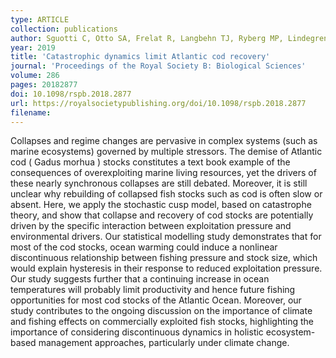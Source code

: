 ```yaml
---
type: ARTICLE
collection: publications
author: Sguotti C, Otto SA, Frelat R, Langbehn TJ, Ryberg MP, Lindegren M, Durant JM, Stenseth NC & M{\"{o}}llmann C
year: 2019
title: 'Catastrophic dynamics limit Atlantic cod recovery'
journal: 'Proceedings of the Royal Society B: Biological Sciences'
volume: 286
pages: 20182877
doi: 10.1098/rspb.2018.2877
url: https://royalsocietypublishing.org/doi/10.1098/rspb.2018.2877
filename:
---
```

Collapses and regime changes are pervasive in complex systems (such as marine ecosystems) governed by multiple stressors. The demise of Atlantic cod ( Gadus morhua ) stocks constitutes a text book example of the consequences of overexploiting marine living resources, yet the drivers of these nearly synchronous collapses are still debated. Moreover, it is still unclear why rebuilding of collapsed fish stocks such as cod is often slow or absent. Here, we apply the stochastic cusp model, based on catastrophe theory, and show that collapse and recovery of cod stocks are potentially driven by the specific interaction between exploitation pressure and environmental drivers. Our statistical modelling study demonstrates that for most of the cod stocks, ocean warming could induce a nonlinear discontinuous relationship between fishing pressure and stock size, which would explain hysteresis in their response to reduced exploitation pressure. Our study suggests further that a continuing increase in ocean temperatures will probably limit productivity and hence future fishing opportunities for most cod stocks of the Atlantic Ocean. Moreover, our study contributes to the ongoing discussion on the importance of climate and fishing effects on commercially exploited fish stocks, highlighting the importance of considering discontinuous dynamics in holistic ecosystem-based management approaches, particularly under climate change.
